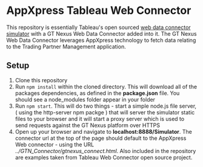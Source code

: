 # AppXpress Tableau Web Connector

This repository is essentially Tableau's open sourced [web data connector simulator](https://github.com/tableau/webdataconnector) with a GT Nexus Web Data Connector added into it. The GT Nexus Web Data Connector leverages AppXpress technology to fetch data relating to the Trading Partner Management application.

## Setup

1. Clone this repository
2. Run `npm install` within the cloned directory. This will download all of the packages dependencies, as defined in the **package.json** file. You should see a node_modules folder appear in your folder
3. Run `npm start`. This will do two things - start a simple node.js file server, ( using the http-server npm packge ) that will server the simulator static files to your browser and it will start a proxy server which is used to send requests against the GT Nexus platform over HTTPS
4. Open up your browser and navigate to **localhost:8888/Simulator**. The connector url at the top of the page should default to the AppXpress Web connector - using the URL *../GTN_Connector/gtnexus_connect.html*. Also included in the repository are examples taken from Tableau Web Connector open source project.
